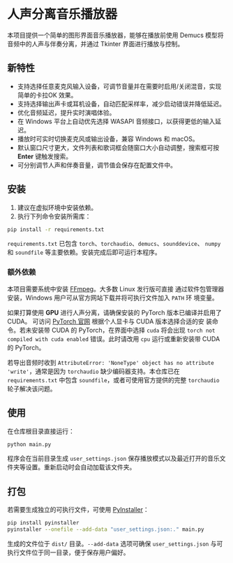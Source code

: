# 人声分离音乐播放器

本项目提供一个简单的图形界面音乐播放器，能够在播放前使用 Demucs 模型将音频中的人声与伴奏分离，并通过 Tkinter 界面进行播放与控制。

## 新特性

- 支持选择任意麦克风输入设备，可调节音量并在需要时启用/关闭混音，实现简单的卡拉OK 效果。
- 支持选择输出声卡或耳机设备，自动匹配采样率，减少启动错误并降低延迟。
- 优化音频延迟，提升实时演唱体验。
- 在 Windows 平台上自动优先选择 WASAPI 音频接口，以获得更低的输入延迟。
- 播放时可实时切换麦克风或输出设备，兼容 Windows 和 macOS。
- 默认窗口尺寸更大，文件列表和歌词框会随窗口大小自动调整，搜索框可按 **Enter** 键触发搜索。
- 可分别调节人声和伴奏音量，调节值会保存在配置文件中。
## 安装

1. 建议在虚拟环境中安装依赖。
2. 执行下列命令安装所需库：

```bash
pip install -r requirements.txt
```

`requirements.txt` 已包含 `torch`、`torchaudio`、`demucs`、`sounddevice`、
`numpy` 和 `soundfile` 等主要依赖。安装完成后即可运行本程序。

### 额外依赖

本项目需要系统中安装 [FFmpeg](https://ffmpeg.org/)。大多数 Linux 发行版可直接
通过软件包管理器安装，Windows 用户可从官方网站下载并将可执行文件加入 `PATH` 环
境变量。

如果打算使用 **GPU** 进行人声分离，请确保安装的 PyTorch 版本已编译并启用了 CUDA。
可访问 [PyTorch 官网](https://pytorch.org/) 根据个人显卡与 CUDA 版本选择合适的安
装命令。若未安装带 CUDA 的 PyTorch，在界面中选择 `cuda` 将会出现 `torch not compiled
with cuda enabled` 错误。此时请改用 `cpu` 运行或重新安装带 CUDA 的 PyTorch。

若导出音频时收到 `AttributeError: 'NoneType' object has no attribute 'write'`，通常是因为 `torchaudio` 缺少编码器支持。本仓库已在 `requirements.txt` 中包含 `soundfile`，或者可使用官方提供的完整 `torchaudio` 轮子解决该问题。

## 使用

在仓库根目录直接运行：

```bash
python main.py
```

程序会在当前目录生成 `user_settings.json` 保存播放模式以及最近打开的音乐文件夹等设置。重新启动时会自动加载该文件夹。

## 打包

若需要生成独立的可执行文件，可使用 [PyInstaller](https://pyinstaller.org/)：

```bash
pip install pyinstaller
pyinstaller --onefile --add-data "user_settings.json:." main.py
```

生成的文件位于 `dist/` 目录。`--add-data` 选项可确保 `user_settings.json` 与可执行文件位于同一目录，便于保存用户偏好。



